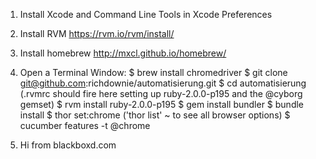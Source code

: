 1. Install Xcode and Command Line Tools in Xcode Preferences
2. Install RVM https://rvm.io/rvm/install/
3. Install homebrew http://mxcl.github.io/homebrew/

4. Open a Terminal Window:
       $ brew install chromedriver
       $ git clone git@github.com:richdownie/automatisierung.git
       $ cd automatisierung (.rvmrc should fire here setting up ruby-2.0.0-p195 and the @cyborg gemset)
       $ rvm install ruby-2.0.0-p195
       $ gem install bundler
       $ bundle install
       $ thor set:chrome ('thor list' ~ to see all browser options)
       $ cucumber features -t @chrome


5. Hi from blackboxd.com
